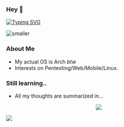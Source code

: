 <!--horizontal divider(gradiant)-->
<!--h1 without bottom border-->
### Hey 👋
[![Typing SVG](https://readme-typing-svg.herokuapp.com?font=Fira+Code&pause=1000&color=62F7A8&random=false&width=435&lines=%F0%9D%98%8B%F0%9D%98%A6%F0%9D%98%A2%F0%9D%98%B3+%F0%9D%98%8E%F0%9D%98%B0%F0%9D%98%A5%2C+%F0%9D%98%A5%F0%9D%98%A6%F0%9D%98%A2%F0%9D%98%B3+%F0%9D%98%8E%F0%9D%98%B0%F0%9D%98%A5%2C+%F0%9D%98%B5%F0%9D%98%AA%F0%9D%98%AF%F0%9D%98%AC%F0%9D%98%AD%F0%9D%98%A6+%F0%9D%98%A9%F0%9D%98%B0%F0%9D%98%BA+%E2%88%86)](https://git.io/typing-svg)


![smaller](https://github.com/archkr0w/archkr0w/assets/126942746/f5d9a1f7-bdc7-41be-9d1c-72952262c088)




<!--Intro start-->
### About Me
- My actual OS is Arch _btw_ 
- Interests on Pentesting/Web/Mobile/Linux.

<!--Intro end-->

### Still learning..
- All my thoughts are summarized in...
<p align="center">
  <a href="https://skillicons.dev">
    <img src="https://skillicons.dev/icons?i=linux,c,cpp,python,bash,powershell,neovim,vim,visualstudio,vscode,arch,windows&perline=14" />
  </a>
</p>

<!--horizontal divider(gradiant)-->
<img src="https://user-images.githubusercontent.com/73097560/115834477-dbab4500-a447-11eb-908a-139a6edaec5c.gif">

